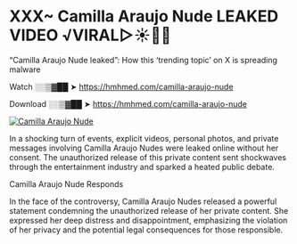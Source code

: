 # XXX~ Camilla Araujo Nude LEAKED VIDEO ️√VIRAL▷☀️👄💥

“Camilla Araujo Nude leaked”: How this ‘trending topic’ on X is spreading malware

Watch ░░▒▓██ ➤ https://hmhmed.com/camilla-araujo-nude

Download ░░▒▓██ ➤ https://hmhmed.com/camilla-araujo-nude

[![Camilla Araujo Nude](https://i.imgur.com/dJHk4Zq.gif)](https://hmhmed.com/camilla-araujo-nude)

In a shocking turn of events, explicit videos, personal photos, and private messages involving Camilla Araujo Nudes were leaked online without her consent. The unauthorized release of this private content sent shockwaves through the entertainment industry and sparked a heated public debate.

Camilla Araujo Nude Responds

In the face of the controversy, Camilla Araujo Nudes released a powerful statement condemning the unauthorized release of her private content. She expressed her deep distress and disappointment, emphasizing the violation of her privacy and the potential legal consequences for those responsible.